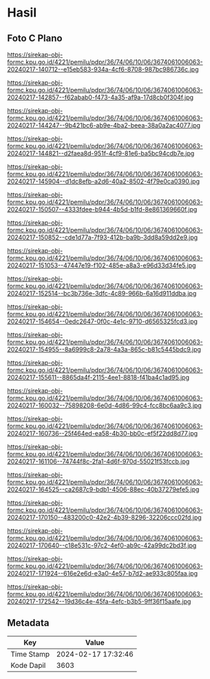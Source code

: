# Hasil

## Foto C Plano

https://sirekap-obj-formc.kpu.go.id/4221/pemilu/pdpr/36/74/06/10/06/3674061006063-20240217-140712--e15eb583-934a-4cf6-8708-987bc986736c.jpg

https://sirekap-obj-formc.kpu.go.id/4221/pemilu/pdpr/36/74/06/10/06/3674061006063-20240217-142857--f62abab0-f473-4a35-af9a-17d8cb0f304f.jpg

https://sirekap-obj-formc.kpu.go.id/4221/pemilu/pdpr/36/74/06/10/06/3674061006063-20240217-144247--9b421bc6-ab9e-4ba2-beea-38a0a2ac4077.jpg

https://sirekap-obj-formc.kpu.go.id/4221/pemilu/pdpr/36/74/06/10/06/3674061006063-20240217-144821--d2faea8d-951f-4cf9-81e6-ba5bc94cdb7e.jpg

https://sirekap-obj-formc.kpu.go.id/4221/pemilu/pdpr/36/74/06/10/06/3674061006063-20240217-145904--d1dc8efb-a2d6-40a2-8502-4f79e0ca0390.jpg

https://sirekap-obj-formc.kpu.go.id/4221/pemilu/pdpr/36/74/06/10/06/3674061006063-20240217-150507--4333fdee-b944-4b5d-b1fd-8e861369660f.jpg

https://sirekap-obj-formc.kpu.go.id/4221/pemilu/pdpr/36/74/06/10/06/3674061006063-20240217-150852--cde1d77a-7f93-412b-ba9b-3dd8a59dd2e9.jpg

https://sirekap-obj-formc.kpu.go.id/4221/pemilu/pdpr/36/74/06/10/06/3674061006063-20240217-151053--47447e19-f102-485e-a8a3-e96d33d34fe5.jpg

https://sirekap-obj-formc.kpu.go.id/4221/pemilu/pdpr/36/74/06/10/06/3674061006063-20240217-152514--bc3b736e-3dfc-4c89-966b-6a16d911ddba.jpg

https://sirekap-obj-formc.kpu.go.id/4221/pemilu/pdpr/36/74/06/10/06/3674061006063-20240217-154654--0edc2647-0f0c-4e1c-9710-d6565325fcd3.jpg

https://sirekap-obj-formc.kpu.go.id/4221/pemilu/pdpr/36/74/06/10/06/3674061006063-20240217-154955--8a6999c8-2a78-4a3a-865c-b81c5445bdc9.jpg

https://sirekap-obj-formc.kpu.go.id/4221/pemilu/pdpr/36/74/06/10/06/3674061006063-20240217-155611--8865da4f-2115-4ee1-8818-f41ba4c1ad95.jpg

https://sirekap-obj-formc.kpu.go.id/4221/pemilu/pdpr/36/74/06/10/06/3674061006063-20240217-160032--75898208-6e0d-4d86-99c4-fcc8bc6aa9c3.jpg

https://sirekap-obj-formc.kpu.go.id/4221/pemilu/pdpr/36/74/06/10/06/3674061006063-20240217-160736--25f464ed-ea58-4b30-bb0c-ef5f22dd8d77.jpg

https://sirekap-obj-formc.kpu.go.id/4221/pemilu/pdpr/36/74/06/10/06/3674061006063-20240217-161106--74744f8c-2fa1-4d6f-970d-55021f53fccb.jpg

https://sirekap-obj-formc.kpu.go.id/4221/pemilu/pdpr/36/74/06/10/06/3674061006063-20240217-164525--ca2687c9-bdb1-4506-88ec-40b37279efe5.jpg

https://sirekap-obj-formc.kpu.go.id/4221/pemilu/pdpr/36/74/06/10/06/3674061006063-20240217-170150--483200c0-42e2-4b39-8296-32206ccc02fd.jpg

https://sirekap-obj-formc.kpu.go.id/4221/pemilu/pdpr/36/74/06/10/06/3674061006063-20240217-170640--c18e531c-97c2-4ef0-ab9c-42a99dc2bd3f.jpg

https://sirekap-obj-formc.kpu.go.id/4221/pemilu/pdpr/36/74/06/10/06/3674061006063-20240217-171924--616e2e6d-e3a0-4e57-b7d2-ae933c805faa.jpg

https://sirekap-obj-formc.kpu.go.id/4221/pemilu/pdpr/36/74/06/10/06/3674061006063-20240217-172542--19d36c4e-45fa-4efc-b3b5-9ff36f15aafe.jpg


## Metadata

| Key        | Value               |
| ---------- | ------------------- |
| Time Stamp | 2024-02-17 17:32:46 |
| Kode Dapil | 3603                |



